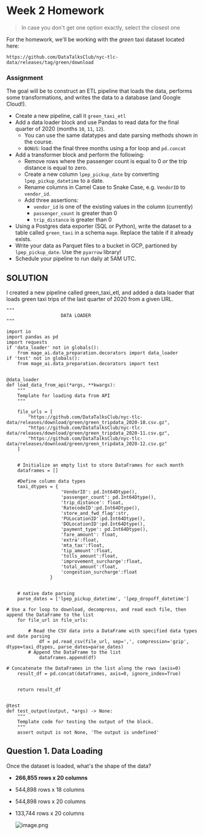 # Week 2 Homework

> In case you don't get one option exactly, select the closest one 

For the homework, we'll be working with the _green_ taxi dataset located here:

`https://github.com/DataTalksClub/nyc-tlc-data/releases/tag/green/download`

### Assignment

The goal will be to construct an ETL pipeline that loads the data, performs some transformations, and writes the data to a database (and Google Cloud!).

- Create a new pipeline, call it `green_taxi_etl`
- Add a data loader block and use Pandas to read data for the final quarter of 2020 (months `10`, `11`, `12`).
  - You can use the same datatypes and date parsing methods shown in the course.
  - `BONUS`: load the final three months using a for loop and `pd.concat`
- Add a transformer block and perform the following:
  - Remove rows where the passenger count is equal to 0 _or_ the trip distance is equal to zero.
  - Create a new column `lpep_pickup_date` by converting `lpep_pickup_datetime` to a date.
  - Rename columns in Camel Case to Snake Case, e.g. `VendorID` to `vendor_id`.
  - Add three assertions:
    - `vendor_id` is one of the existing values in the column (currently)
    - `passenger_count` is greater than 0
    - `trip_distance` is greater than 0
- Using a Postgres data exporter (SQL or Python), write the dataset to a table called `green_taxi` in a schema `mage`. Replace the table if it already exists.
- Write your data as Parquet files to a bucket in GCP, partioned by `lpep_pickup_date`. Use the `pyarrow` library!
- Schedule your pipeline to run daily at 5AM UTC.

## SOLUTION
I created a new pipeline called green_taxi_etl, and added a data loader that loads green taxi trips of the last quarter of 2020 from a given URL. 


```
"""
                    DATA LOADER
"""

import io
import pandas as pd
import requests
if 'data_loader' not in globals():
    from mage_ai.data_preparation.decorators import data_loader
if 'test' not in globals():
    from mage_ai.data_preparation.decorators import test


@data_loader
def load_data_from_api(*args, **kwargs):
    """
    Template for loading data from API
    """

    file_urls = [
        "https://github.com/DataTalksClub/nyc-tlc-data/releases/download/green/green_tripdata_2020-10.csv.gz",
        "https://github.com/DataTalksClub/nyc-tlc-data/releases/download/green/green_tripdata_2020-11.csv.gz",
        "https://github.com/DataTalksClub/nyc-tlc-data/releases/download/green/green_tripdata_2020-12.csv.gz"
    ]


    # Initialize an empty list to store DataFrames for each month
    dataframes = []
    
    #Define column data types
    taxi_dtypes = {
                    'VendorID': pd.Int64Dtype(),
                    'passenger_count': pd.Int64Dtype(),
                    'trip_distance': float,
                    'RatecodeID':pd.Int64Dtype(),
                    'store_and_fwd_flag':str,
                    'PULocationID':pd.Int64Dtype(),
                    'DOLocationID':pd.Int64Dtype(),
                    'payment_type': pd.Int64Dtype(),
                    'fare_amount': float,
                    'extra':float,
                    'mta_tax':float,
                    'tip_amount':float,
                    'tolls_amount':float,
                    'improvement_surcharge':float,
                    'total_amount':float,
                    'congestion_surcharge':float
                }

    
    # native date parsing 
    parse_dates = ['lpep_pickup_datetime', 'lpep_dropoff_datetime']

# Use a for loop to download, decompress, and read each file, then append the DataFrame to the list
    for file_url in file_urls:     
    
        # Read the CSV data into a DataFrame with specified data types and date parsing
            df = pd.read_csv(file_url, sep=',', compression='gzip', dtype=taxi_dtypes, parse_dates=parse_dates)
        # Append the DataFrame to the list
            dataframes.append(df)

# Concatenate the DataFrames in the list along the rows (axis=0)
    result_df = pd.concat(dataframes, axis=0, ignore_index=True)
   

    return result_df


@test
def test_output(output, *args) -> None:
    """
    Template code for testing the output of the block.
    """
    assert output is not None, 'The output is undefined'

```
## Question 1. Data Loading
Once the dataset is loaded, what's the shape of the data?

* **266,855 rows x 20 columns**
* 544,898 rows x 18 columns
* 544,898 rows x 20 columns
* 133,744 rows x 20 columns

  ![image.png](attachment:9eb4e0b7-0449-4506-a935-2ec55691dc62.png)
